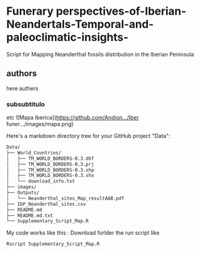 # Funerary perspectives-of-Iberian-Neandertals-Temporal-and-paleoclimatic-insights-
Script for Mapping Neanderthal fossils distribution in the Iberian Peninsula
## authors 
here authers
### subsubtitulo 
etc
![Mapa Iberica](https://github.com/Andion.../Iber funer.../images/mapa.png)

Here's a markdown directory tree for your GitHub project "Data":





```markdown
Data/
├── World_Countries/
│   ├── TM_WORLD_BORDERS-0.3.dbf
│   ├── TM_WORLD_BORDERS-0.3.prj
│   ├── TM_WORLD_BORDERS-0.3.shp
│   ├── TM_WORLD_BORDERS-0.3.shx
│   └── download_info.txt
├── images/
├── Outputs/
│   └── Neanderthal_sites_Map_resultAAB.pdf
├── IbP_Neanderthal_sites.csv
├── README.md
├── README.md.txt
└── Supplementary_Script_Map.R
```

My code works like this : 
Download forlder 
the run script like 
```R
Rscript Supplementary_Script_Map.R
```
